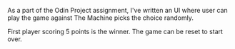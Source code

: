 As a part of the Odin Project assignment, I've written an UI where user can play the game against The Machine picks the choice randomly. 

First player scoring 5 points is the winner. The game can be reset to start over.


